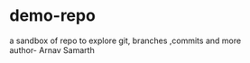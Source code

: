 # demo-repo
a sandbox of repo to explore git, branches ,commits and more
<br>
author- Arnav Samarth
